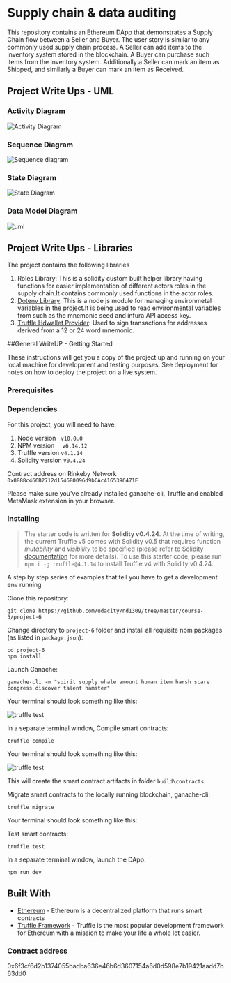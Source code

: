 # Supply chain & data auditing

This repository contains an Ethereum DApp that demonstrates a Supply Chain flow between a Seller and Buyer. The user story is similar to any commonly used supply chain process. A Seller can add items to the inventory system stored in the blockchain. A Buyer can purchase such items from the inventory system. Additionally a Seller can mark an item as Shipped, and similarly a Buyer can mark an item as Received.

## Project Write Ups - UML

### Activity Diagram
![Activity Diagram](https://user-images.githubusercontent.com/37314424/170694960-c7750c82-0d8a-4ccf-aa62-5cf4838bdb62.PNG)

### Sequence Diagram
![Sequence diagram](https://user-images.githubusercontent.com/37314424/170690004-4e58c860-b8a4-4590-ae42-e97b7fbc6ee5.PNG)

### State Diagram
![State Diagram](https://user-images.githubusercontent.com/37314424/170715294-73e94a69-ff77-4870-8b0b-e9c2c8829b70.PNG)

### Data Model Diagram
![uml](https://user-images.githubusercontent.com/37314424/170822620-dfda1729-07d6-4395-ab3d-f3d08d9e2ca1.PNG)

## Project Write Ups - Libraries
The project contains the following libraries
1. Roles Library:
  This is a solidity custom built helper library having functions for easier implementation of different actors roles in the supply chain.It contains commonly used functions in the actor roles.
2. [Dotenv Library](https://www.npmjs.com/package/dotenv): This is a node js module for managing environmetal variables in the project.It is being used to read environmental variables from such as the mnemonic seed and infura API access key.
3. [Truffle Hdwallet Provider](https://www.npmjs.com/package/@truffle/hdwallet-provider): Used  to sign transactions for addresses derived from a 12 or 24 word mnemonic.
  
##General WriteUP -  Getting Started

These instructions will get you a copy of the project up and running on your local machine for development and testing purposes. See deployment for notes on how to deploy the project on a live system.

### Prerequisites

### Dependencies
For this project, you will need to have:
 1. Node version ``` v10.0.0```
 2. NPM version ```  v6.14.12```
 3. Truffle version  ```v4.1.14```
 4. Solidity version ```V0.4.24```
 
Contract  address on Rinkeby Network ```0x8888c466B2712d154680096d9bCAc4165396471E```

Please make sure you've already installed ganache-cli, Truffle and enabled MetaMask extension in your browser.


### Installing

> The starter code is written for **Solidity v0.4.24**. At the time of writing, the current Truffle v5 comes with Solidity v0.5 that requires function _mutability_ and _visibility_ to be specified (please refer to Solidity [documentation](https://docs.soliditylang.org/en/v0.5.0/050-breaking-changes.html) for more details). To use this starter code, please run `npm i -g truffle@4.1.14` to install Truffle v4 with Solidity v0.4.24.

A step by step series of examples that tell you have to get a development env running

Clone this repository:

```
git clone https://github.com/udacity/nd1309/tree/master/course-5/project-6
```

Change directory to `project-6` folder and install all requisite npm packages (as listed in `package.json`):

```
cd project-6
npm install
```

Launch Ganache:

```
ganache-cli -m "spirit supply whale amount human item harsh scare congress discover talent hamster"
```

Your terminal should look something like this:

![truffle test](images/ganache-cli.png)

In a separate terminal window, Compile smart contracts:

```
truffle compile
```

Your terminal should look something like this:

![truffle test](images/truffle_compile.png)

This will create the smart contract artifacts in folder `build\contracts`.

Migrate smart contracts to the locally running blockchain, ganache-cli:

```
truffle migrate
```

Your terminal should look something like this:

Test smart contracts:

```
truffle test
```

In a separate terminal window, launch the DApp:

```
npm run dev
```

## Built With

- [Ethereum](https://www.ethereum.org/) - Ethereum is a decentralized platform that runs smart contracts
- [Truffle Framework](http://truffleframework.com/) - Truffle is the most popular development framework for Ethereum with a mission to make your life a whole lot easier.

### Contract address

0x6f3cf6d2b1374055badba636e46b6d3607154a6d0d598e7b19421aadd7b63dd0
